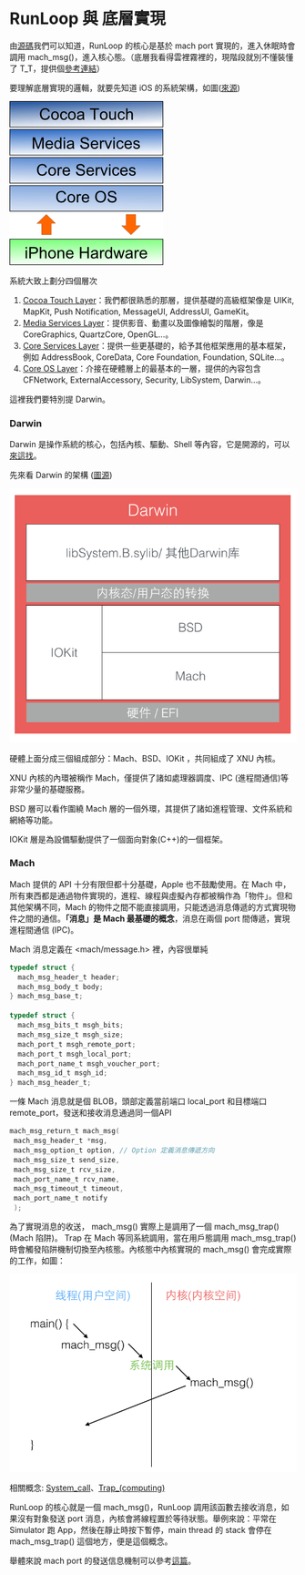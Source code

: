 # RunLoop 與 底層實現

由[源碼](https://opensource.apple.com/source/CF/CF-855.17/CFRunLoop.c)我們可以知道，RunLoop 的核心是基於 mach port 實現的，進入休眠時會調用 mach\_msg\(\)，進入核心態。（底層我看得雲裡霧裡的，現階段就別不懂裝懂了 T\_T，提供個[參考連結](https://www.jianshu.com/p/85e931636f27)）

要理解底層實現的邏輯，就要先知道 iOS 的系統架構，如圖\([來源](https://blog.ibireme.com/2015/05/18/runloop/)\)

![](.gitbook/assets/xiphone_os_architecture.png.pagespeed.ic.bt8hfmeqsq.webp)

系統大致上劃分四個層次

1. [Cocoa Touch Layer](https://www.techotopia.com/index.php/The_iPhone_OS_Cocoa_Touch_Layer)：我們都很熟悉的那層，提供基礎的高級框架像是 UIKit, MapKit, Push Notification, MessageUI, AddressUI, GameKit。
2. [Media Services Layer](https://www.techotopia.com/index.php/The_iPhone_OS_Media_Layer)：提供影音、動畫以及圖像繪製的階層，像是 CoreGraphics, QuartzCore, OpenGL...。
3. [Core Services Layer](https://www.techotopia.com/index.php/The_iPhone_OS_Core_Services_Layer)：提供一些更基礎的，給予其他框架應用的基本框架，例如 AddressBook, CoreData, Core Foundation, Foundation, SQLite...。
4. [Core OS Layer](https://www.techotopia.com/index.php/The_iPhone_OS_Core_OS_Layer)：介接在硬體層上的最基本的一層，提供的內容包含 CFNetwork, ExternalAccessory, Security,  LibSystem, Darwin...。

這裡我們要特別提 Darwin。

### Darwin

Darwin 是操作系統的核心，包括內核、驅動、Shell 等內容，它是開源的，可以[來這找](https://github.com/apple/darwin-xnu)。

先來看 Darwin 的架構 \([圖源](https://blog.ibireme.com/2015/05/18/runloop/)\)

![](.gitbook/assets/runloop_4.png)

硬體上面分成三個組成部分：Mach、BSD、IOKit ，共同組成了 XNU 內核。

XNU 內核的內環被稱作 Mach，僅提供了諸如處理器調度、IPC \(進程間通信\)等非常少量的基礎服務。  


BSD 層可以看作圍繞 Mach 層的一個外環，其提供了諸如進程管理、文件系統和網絡等功能。  


IOKit 層是為設備驅動提供了一個面向對象\(C++\)的一個框架。  


### Mach

Mach 提供的 API 十分有限但都十分基礎，Apple 也不鼓勵使用。在 Mach 中，所有東西都是通過物件實現的，進程、線程與虛擬內存都被稱作為「物件」。但和其他架構不同，Mach 的物件之間不能直接調用，只能透過消息傳遞的方式實現物件之間的通信。**「消息」是 Mach 最基礎的概念**，消息在兩個 port 間傳遞，實現進程間通信 \(IPC\)。

Mach 消息定義在 &lt;mach/message.h&gt; 裡，內容很單純

```c
typedef struct {
  mach_msg_header_t header;
  mach_msg_body_t body;
} mach_msg_base_t;

typedef struct {
  mach_msg_bits_t msgh_bits;
  mach_msg_size_t msgh_size;
  mach_port_t msgh_remote_port;
  mach_port_t msgh_local_port;
  mach_port_name_t msgh_voucher_port;
  mach_msg_id_t msgh_id;
} mach_msg_header_t;
```

一條 Mach 消息就是個 BLOB，頭部定義當前端口 local\_port 和目標端口 remote\_port，發送和接收消息通過同一個API

```c
mach_msg_return_t mach_msg(
 mach_msg_header_t *msg,
 mach_msg_option_t option, // Option 定義消息傳遞方向
 mach_msg_size_t send_size,
 mach_msg_size_t rcv_size,
 mach_port_name_t rcv_name,
 mach_msg_timeout_t timeout,
 mach_port_name_t notify
 );
```

為了實現消息的收送， mach\_msg\(\) 實際上是調用了一個 mach\_msg\_trap\(\) \(Mach 陷阱\)。 Trap 在 Mach 等同系統調用，當在用戶態調用 mach\_msg\_trap\(\) 時會觸發陷阱機制切換至內核態。內核態中內核實現的 mach\_msg\(\) 會完成實際的工作，如圖：

![](.gitbook/assets/runloop_5.png)

相關概念: [System\_call](https://en.wikipedia.org/wiki/System_call)、[Trap\_\(computing\)](https://en.wikipedia.org/wiki/Trap_%28computing%29)

RunLoop 的核心就是一個 mach\_msg\(\)，RunLoop 調用該函數去接收消息，如果沒有對象發送 port 消息，內核會將線程置於等待狀態。舉例來說：平常在 Simulator 跑 App，然後在靜止時按下暫停，main thread 的 stack 會停在 mach\_msg\_trap\(\) 這個地方，便是這個概念。

舉體來說 mach port 的發送信息機制可以參考[這篇](http://nshipster.com/inter-process-communication/)。

